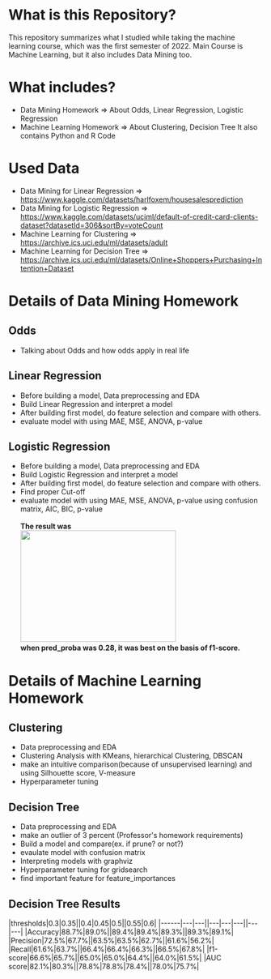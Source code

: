 # What is this Repository?
This repository summarizes what I studied while taking the machine learning course, which was the first semester of 2022. Main Course is Machine Learning, but it also includes Data Mining too. 

# What includes?
+ Data Mining Homework => About Odds, Linear Regression, Logistic Regression
+ Machine Learning Homework => About Clustering, Decision Tree
It also contains Python and R Code

# Used Data
+ Data Mining for Linear Regression => https://www.kaggle.com/datasets/harlfoxem/housesalesprediction
+ Data Mining for Logistic Regression => https://www.kaggle.com/datasets/uciml/default-of-credit-card-clients-dataset?datasetId=306&sortBy=voteCount
+ Machine Learning for Clustering => https://archive.ics.uci.edu/ml/datasets/adult
+ Machine Learning for Decision Tree => https://archive.ics.uci.edu/ml/datasets/Online+Shoppers+Purchasing+Intention+Dataset

# Details of Data Mining Homework
## Odds
+ Talking about Odds and how odds apply in real life
## Linear Regression
+ Before building a model, Data preprocessing and EDA
+ Build Linear Regression and interpret a model
+ After building first model, do feature selection and compare with others.
+ evaluate model with using MAE, MSE, ANOVA, p-value
## Logistic Regression
+ Before building a model, Data preprocessing and EDA
+ Build Logistic Regression and interpret a model
+ After building first model, do feature selection and compare with others.
+ Find proper Cut-off
+ evaluate model with using MAE, MSE, ANOVA, p-value using confusion matrix, AIC, BIC, p-value <br><br>
<strong>The result was</strong><br>
<img src = "https://user-images.githubusercontent.com/84063359/177470861-c8b37556-34fe-4e88-bd3e-df0c43a9203a.png" width = 80% height = 220></img><br>
<strong>when pred_proba was 0.28, it was best on the basis of f1-score.</strong>

# Details of Machine Learning Homework
## Clustering
+ Data preprocessing and EDA
+ Clustering Analysis with KMeans, hierarchical Clustering, DBSCAN
+ make an intuitive comparison(because of unsupervised learning) and using Silhouette score, V-measure
+ Hyperparameter tuning

## Decision Tree
+ Data preprocessing and EDA
+ make an outlier of 3 percent (Professor's homework requirements)
+ Build a model and compare(ex. if prune? or not?)
+ evaulate model with confusion matrix
+ Interpreting models with graphviz
+ Hyperparameter tuning for gridsearch
+ find important feature for feature_importances

## Decision Tree Results
|thresholds|0.3|0.35||0.4|0.45|0.5||0.55|0.6|
|------|---|---||---|---|---||---|---|
|Accuracy|88.7%|89.0%||89.4%|89.4%|89.3%||89.3%|89.1%|
|Precision|72.5%|67.7%||63.5%|63.5%|62.7%||61.6%|56.2%|
|Recall|61.6%|63.7%||66.4%|66.4%|66.3%||66.5%|67.8%|
|f1-score|66.6%|65.7%||65.0%|65.0%|64.4%||64.0%|61.5%|
|AUC score|82.1%|80.3%||78.8%|78.8%|78.4%||78.0%|75.7%|
